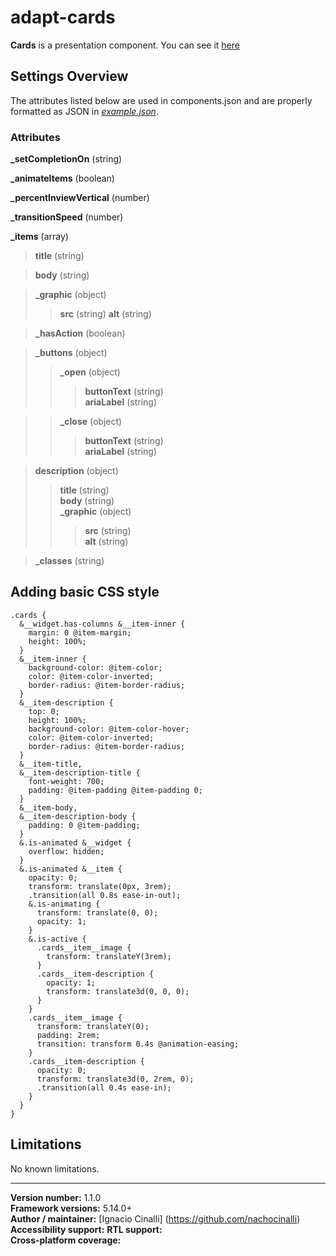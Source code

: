 # adapt-cards
 **Cards** is a presentation component. You can see it [here](https://adaptlearning-no-core.web.app/#/id/po-05)

## Settings Overview
The attributes listed below are used in components.json and are properly formatted as JSON in  [*example.json*](https://github.com/nachocinalli/adapt-cards/blob/master/example.json).

### Attributes

**_setCompletionOn** (string)

**_animateItems** (boolean)

**_percentInviewVertical** (number)

**_transitionSpeed** (number)

**_items** (array)

>**title** (string)

>**body** (string)

>**_graphic** (object)
>>**src** (string)
>>**alt** (string)

>**_hasAction** (boolean)

>**_buttons** (object)
>>**_open** (object)  
>>>**buttonText** (string)  
>>>**ariaLabel** (string)  

>>**_close** (object)  
>>>**buttonText** (string)  
>>>**ariaLabel** (string)  

>**description** (object)  
>>**title** (string)  
>>**body** (string)  
>>**_graphic** (object)  
>>>**src** (string)  
>>>**alt** (string)  

>**_classes** (string)

## Adding basic CSS style

```
.cards {
  &__widget.has-columns &__item-inner {
    margin: 0 @item-margin;
    height: 100%;
  }
  &__item-inner {
    background-color: @item-color;
    color: @item-color-inverted;
    border-radius: @item-border-radius;
  }
  &__item-description {
    top: 0;
    height: 100%;
    background-color: @item-color-hover;
    color: @item-color-inverted;
    border-radius: @item-border-radius;
  }
  &__item-title,
  &__item-description-title {
    font-weight: 700;
    padding: @item-padding @item-padding 0;
  }
  &__item-body,
  &__item-description-body {
    padding: 0 @item-padding;
  }
  &.is-animated &__widget {
    overflow: hidden;
  }
  &.is-animated &__item {
    opacity: 0;
    transform: translate(0px, 3rem);
    .transition(all 0.8s ease-in-out);
    &.is-animating {
      transform: translate(0, 0);
      opacity: 1;
    }
    &.is-active {
      .cards__item__image {
        transform: translateY(3rem);
      }
      .cards__item-description {
        opacity: 1;
        transform: translate3d(0, 0, 0);
      }
    }
    .cards__item__image {
      transform: translateY(0);
      padding: 2rem;
      transition: transform 0.4s @animation-easing;
    }
    .cards__item-description {
      opacity: 0;
      transform: translate3d(0, 2rem, 0);
      .transition(all 0.4s ease-in);
    }
  }
}
```
## Limitations

No known limitations.

----------------------------
**Version number:**  1.1.0  
**Framework versions:** 5.14.0+  
**Author / maintainer:** [Ignacio Cinalli] (https://github.com/nachocinalli)  
**Accessibility support:** 
**RTL support:**   
**Cross-platform coverage:** 